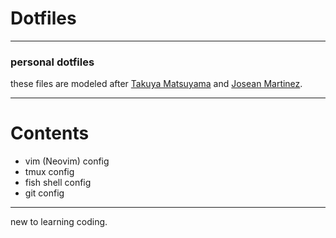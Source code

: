 # Dotfiles

---

### personal dotfiles

these files are modeled after [Takuya Matsuyama](https://github.com/craftzdog) and [Josean Martinez](https://github.com/josean-dev).

---

# Contents

- vim (Neovim) config
- tmux config
- fish shell config
- git config

---

new to learning coding.
